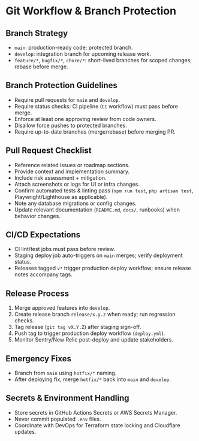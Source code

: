 # Git Workflow & Branch Protection

## Branch Strategy
- `main`: production-ready code; protected branch.
- `develop`: integration branch for upcoming release work.
- `feature/*`, `bugfix/*`, `chore/*`: short-lived branches for scoped changes; rebase before merge.

## Branch Protection Guidelines
- Require pull requests for `main` and `develop`.
- Require status checks: CI pipeline (`CI` workflow) must pass before merge.
- Enforce at least one approving review from code owners.
- Disallow force pushes to protected branches.
- Require up-to-date branches (merge/rebase) before merging PR.

## Pull Request Checklist
- Reference related issues or roadmap sections.
- Provide context and implementation summary.
- Include risk assessment + mitigation.
- Attach screenshots or logs for UI or infra changes.
- Confirm automated tests & linting pass (`npm run test`, `php artisan test`, Playwright/Lighthouse as applicable).
- Note any database migrations or config changes.
- Update relevant documentation (`README.md`, `docs/`, runbooks) when behavior changes.

## CI/CD Expectations
- CI lint/test jobs must pass before review.
- Staging deploy job auto-triggers on `main` merges; verify deployment status.
- Releases tagged `v*` trigger production deploy workflow; ensure release notes accompany tags.

## Release Process
1. Merge approved features into `develop`.
2. Create release branch `release/x.y.z` when ready; run regression checks.
3. Tag release (`git tag vX.Y.Z`) after staging sign-off.
4. Push tag to trigger production deploy workflow (`deploy.yml`).
5. Monitor Sentry/New Relic post-deploy and update stakeholders.

## Emergency Fixes
- Branch from `main` using `hotfix/*` naming.
- After deploying fix, merge `hotfix/*` back into `main` and `develop`.

## Secrets & Environment Handling
- Store secrets in GitHub Actions Secrets or AWS Secrets Manager.
- Never commit populated `.env` files.
- Coordinate with DevOps for Terraform state locking and Cloudflare updates.
